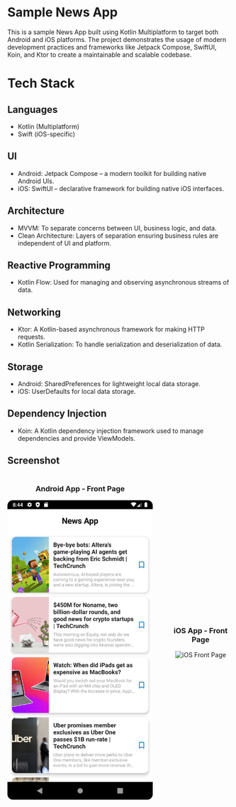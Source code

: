 # Sample News App
This is a sample News App built using Kotlin Multiplatform to target both Android and iOS platforms. The project demonstrates the usage of modern development practices and frameworks like Jetpack Compose, SwiftUI, Koin, and Ktor to create a maintainable and scalable codebase.

# Tech Stack
## Languages
- Kotlin (Multiplatform)
- Swift (iOS-specific)

## UI
- Android: Jetpack Compose – a modern toolkit for building native Android UIs.
- iOS: SwiftUI – declarative framework for building native iOS interfaces.

## Architecture
- MVVM: To separate concerns between UI, business logic, and data.
- Clean Architecture: Layers of separation ensuring business rules are independent of UI and platform.

## Reactive Programming
- Kotlin Flow: Used for managing and observing asynchronous streams of data.

## Networking
- Ktor: A Kotlin-based asynchronous framework for making HTTP requests.
- Kotlin Serialization: To handle serialization and deserialization of data.

## Storage
- Android: SharedPreferences for lightweight local data storage.
- iOS: UserDefaults for local data storage.

## Dependency Injection
- Koin: A Kotlin dependency injection framework used to manage dependencies and provide ViewModels.

## Screenshot
<div style="display: flex; justify-content: space-around; align-items: center;">
  <div style="text-align: center; margin-right: 20px;">
    <h3>Android App - Front Page</h3>
    <img src="https://github.com/Wildanafian/Kotlin-Multi-Platform-News-App/blob/master/screenshot/Screenshot_20241025_084456.png" alt="Android Front Page" width="400"/>
  </div>

  <div style="text-align: center; margin-left: 20px;">
    <h3>iOS App - Front Page</h3>
    <img src="https://github.com/Wildanafian/News-App-SwiftUI---iOS/blob/main/screenshot/Simulator%20Screen%20Recording.gif" alt="iOS Front Page" width="400"/>
  </div>
</div>


